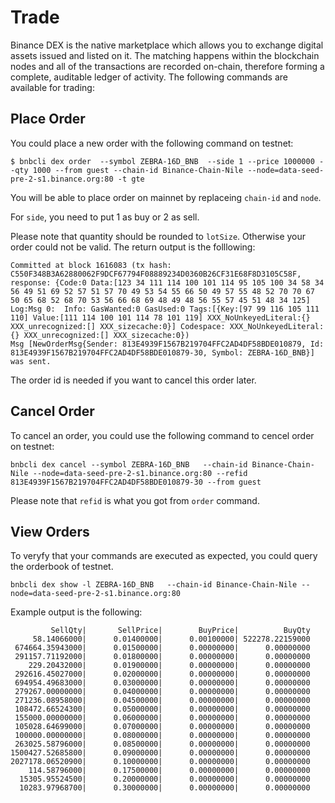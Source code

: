 # Trade

Binance DEX is the native marketplace which allows you to exchange digital assets issued and listed on it. The matching happens within the blockchain nodes and all of the transactions are recorded on-chain, therefore forming a complete, auditable ledger of activity. The following commands are available for trading:

## Place Order
You could place a new order with the following command on testnet:
```
$ bnbcli dex order  --symbol ZEBRA-16D_BNB  --side 1 --price 1000000 --qty 1000 --from guest --chain-id Binance-Chain-Nile --node=data-seed-pre-2-s1.binance.org:80 -t gte
```
You will be able to place order on mainnet by replaceing `chain-id` and `node`. 

For `side`, you need to put 1 as buy or 2 as sell.

Please note that quantity should be rounded to `lotSize`. Otherwise your order could not be valid. 
The return output is the folllowing:

```
Committed at block 1616083 (tx hash: C550F348B3A62880062F9DCF67794F08889234D0360B26CF31E68F8D3105C58F, response: {Code:0 Data:[123 34 111 114 100 101 114 95 105 100 34 58 34 56 49 51 69 52 57 51 57 70 49 53 54 55 66 50 49 57 55 48 52 70 70 67 50 65 68 52 68 70 53 56 66 68 69 48 49 48 56 55 57 45 51 48 34 125] Log:Msg 0:  Info: GasWanted:0 GasUsed:0 Tags:[{Key:[97 99 116 105 111 110] Value:[111 114 100 101 114 78 101 119] XXX_NoUnkeyedLiteral:{} XXX_unrecognized:[] XXX_sizecache:0}] Codespace: XXX_NoUnkeyedLiteral:{} XXX_unrecognized:[] XXX_sizecache:0})
Msg [NewOrderMsg{Sender: 813E4939F1567B219704FFC2AD4DF58BDE010879, Id: 813E4939F1567B219704FFC2AD4DF58BDE010879-30, Symbol: ZEBRA-16D_BNB}] was sent.
```
The order id is needed if you want to cancel this order later.

## Cancel Order
To cancel an order, you could use the following command to cencel order on testnet:
```
bnbcli dex cancel --symbol ZEBRA-16D_BNB   --chain-id Binance-Chain-Nile --node=data-seed-pre-2-s1.binance.org:80 --refid  813E4939F1567B219704FFC2AD4DF58BDE010879-30 --from guest
```
Please note that `refid` is what you got from `order` command. 
## View Orders

To veryfy that your commands are executed as expected, you could query the orderbook of testnet. 

```
bnbcli dex show -l ZEBRA-16D_BNB   --chain-id Binance-Chain-Nile --node=data-seed-pre-2-s1.binance.org:80
```
Example output is the following:
```
         SellQty|       SellPrice|        BuyPrice|          BuyQty
     58.14066000|      0.01400000|      0.00100000| 522278.22159000
 674664.35943000|      0.01500000|      0.00000000|      0.00000000
 291157.71192000|      0.01800000|      0.00000000|      0.00000000
    229.20432000|      0.01900000|      0.00000000|      0.00000000
 292616.45027000|      0.02000000|      0.00000000|      0.00000000
 694954.49683000|      0.03000000|      0.00000000|      0.00000000
 279267.00000000|      0.04000000|      0.00000000|      0.00000000
 271236.08958000|      0.04500000|      0.00000000|      0.00000000
 108472.66524300|      0.05000000|      0.00000000|      0.00000000
 155000.00000000|      0.06000000|      0.00000000|      0.00000000
 105028.64699000|      0.07000000|      0.00000000|      0.00000000
 100000.00000000|      0.08000000|      0.00000000|      0.00000000
 263025.58796000|      0.08500000|      0.00000000|      0.00000000
1500427.52685800|      0.09000000|      0.00000000|      0.00000000
2027178.06520900|      0.10000000|      0.00000000|      0.00000000
    114.58796000|      0.17500000|      0.00000000|      0.00000000
  15305.95524500|      0.20000000|      0.00000000|      0.00000000
  10283.97968700|      0.30000000|      0.00000000|      0.00000000
```
